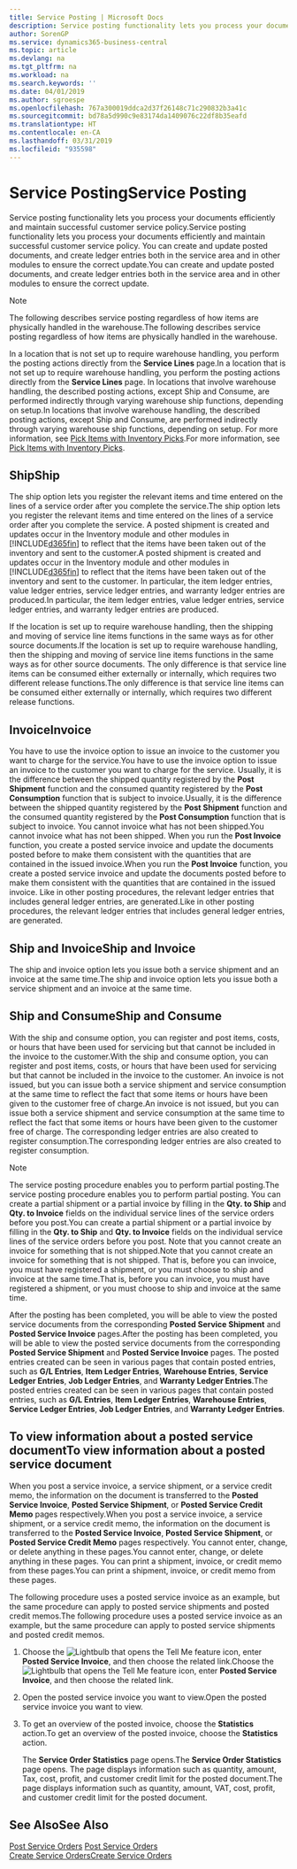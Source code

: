 ```yaml
---
title: Service Posting | Microsoft Docs
description: Service posting functionality lets you process your documents efficiently and maintain successful customer service policy. You can create and update posted documents, and create ledger entries both in the service area and in other modules to ensure the correct update.
author: SorenGP
ms.service: dynamics365-business-central
ms.topic: article
ms.devlang: na
ms.tgt_pltfrm: na
ms.workload: na
ms.search.keywords: ''
ms.date: 04/01/2019
ms.author: sgroespe
ms.openlocfilehash: 767a300019ddca2d37f26148c71c290832b3a41c
ms.sourcegitcommit: bd78a5d990c9e83174da1409076c22df8b35eafd
ms.translationtype: HT
ms.contentlocale: en-CA
ms.lasthandoff: 03/31/2019
ms.locfileid: "935598"
---
```

# <a name="service-posting"></a><span data-ttu-id="b87ae-104">Service Posting</span><span class="sxs-lookup"><span data-stu-id="b87ae-104">Service Posting</span></span>
<span data-ttu-id="b87ae-105">Service posting functionality lets you process your documents efficiently and maintain successful customer service policy.</span><span class="sxs-lookup"><span data-stu-id="b87ae-105">Service posting functionality lets you process your documents efficiently and maintain successful customer service policy.</span></span> <span data-ttu-id="b87ae-106">You can create and update posted documents, and create ledger entries both in the service area and in other modules to ensure the correct update.</span><span class="sxs-lookup"><span data-stu-id="b87ae-106">You can create and update posted documents, and create ledger entries both in the service area and in other modules to ensure the correct update.</span></span>  

> [!NOTE]  
>  <span data-ttu-id="b87ae-107">The following describes service posting regardless of how items are physically handled in the warehouse.</span><span class="sxs-lookup"><span data-stu-id="b87ae-107">The following describes service posting regardless of how items are physically handled in the warehouse.</span></span>  
>   
>  <span data-ttu-id="b87ae-108">In a location that is not set up to require warehouse handling, you perform the posting actions directly from the **Service Lines** page.</span><span class="sxs-lookup"><span data-stu-id="b87ae-108">In a location that is not set up to require warehouse handling, you perform the posting actions directly from the **Service Lines** page.</span></span> <span data-ttu-id="b87ae-109">In locations that involve warehouse handling, the described posting actions, except Ship and Consume, are performed indirectly through varying warehouse ship functions, depending on setup.</span><span class="sxs-lookup"><span data-stu-id="b87ae-109">In locations that involve warehouse handling, the described posting actions, except Ship and Consume, are performed indirectly through varying warehouse ship functions, depending on setup.</span></span> <span data-ttu-id="b87ae-110">For more information, see [Pick Items with Inventory Picks](warehouse-how-to-pick-items-with-inventory-picks.md).</span><span class="sxs-lookup"><span data-stu-id="b87ae-110">For more information, see [Pick Items with Inventory Picks](warehouse-how-to-pick-items-with-inventory-picks.md).</span></span>  

## <a name="ship"></a><span data-ttu-id="b87ae-111">Ship</span><span class="sxs-lookup"><span data-stu-id="b87ae-111">Ship</span></span>  
<span data-ttu-id="b87ae-112">The ship option lets you register the relevant items and time entered on the lines of a service order after you complete the service.</span><span class="sxs-lookup"><span data-stu-id="b87ae-112">The ship option lets you register the relevant items and time entered on the lines of a service order after you complete the service.</span></span> <span data-ttu-id="b87ae-113">A posted shipment is created and updates occur in the Inventory module and other modules in [!INCLUDE[d365fin](includes/d365fin_md.md)] to reflect that the items have been taken out of the inventory and sent to the customer.</span><span class="sxs-lookup"><span data-stu-id="b87ae-113">A posted shipment is created and updates occur in the Inventory module and other modules in [!INCLUDE[d365fin](includes/d365fin_md.md)] to reflect that the items have been taken out of the inventory and sent to the customer.</span></span> <span data-ttu-id="b87ae-114">In particular, the item ledger entries, value ledger entries, service ledger entries, and warranty ledger entries are produced.</span><span class="sxs-lookup"><span data-stu-id="b87ae-114">In particular, the item ledger entries, value ledger entries, service ledger entries, and warranty ledger entries are produced.</span></span>  

<span data-ttu-id="b87ae-115">If the location is set up to require warehouse handling, then the shipping and moving of service line items functions in the same ways as for other source documents.</span><span class="sxs-lookup"><span data-stu-id="b87ae-115">If the location is set up to require warehouse handling, then the shipping and moving of service line items functions in the same ways as for other source documents.</span></span> <span data-ttu-id="b87ae-116">The only difference is that service line items can be consumed either externally or internally, which requires two different release functions.</span><span class="sxs-lookup"><span data-stu-id="b87ae-116">The only difference is that service line items can be consumed either externally or internally, which requires two different release functions.</span></span>

## <a name="invoice"></a><span data-ttu-id="b87ae-117">Invoice</span><span class="sxs-lookup"><span data-stu-id="b87ae-117">Invoice</span></span>  
<span data-ttu-id="b87ae-118">You have to use the invoice option to issue an invoice to the customer you want to charge for the service.</span><span class="sxs-lookup"><span data-stu-id="b87ae-118">You have to use the invoice option to issue an invoice to the customer you want to charge for the service.</span></span> <span data-ttu-id="b87ae-119">Usually, it is the difference between the shipped quantity registered by the **Post Shipment** function and the consumed quantity registered by the **Post Consumption** function that is subject to invoice.</span><span class="sxs-lookup"><span data-stu-id="b87ae-119">Usually, it is the difference between the shipped quantity registered by the **Post Shipment** function and the consumed quantity registered by the **Post Consumption** function that is subject to invoice.</span></span> <span data-ttu-id="b87ae-120">You cannot invoice what has not been shipped.</span><span class="sxs-lookup"><span data-stu-id="b87ae-120">You cannot invoice what has not been shipped.</span></span> <span data-ttu-id="b87ae-121">When you run the **Post Invoice** function, you create a posted service invoice and update the documents posted before to make them consistent with the quantities that are contained in the issued invoice.</span><span class="sxs-lookup"><span data-stu-id="b87ae-121">When you run the **Post Invoice** function, you create a posted service invoice and update the documents posted before to make them consistent with the quantities that are contained in the issued invoice.</span></span> <span data-ttu-id="b87ae-122">Like in other posting procedures, the relevant ledger entries that includes general ledger entries, are generated.</span><span class="sxs-lookup"><span data-stu-id="b87ae-122">Like in other posting procedures, the relevant ledger entries that includes general ledger entries, are generated.</span></span>  

## <a name="ship-and-invoice"></a><span data-ttu-id="b87ae-123">Ship and Invoice</span><span class="sxs-lookup"><span data-stu-id="b87ae-123">Ship and Invoice</span></span>  
<span data-ttu-id="b87ae-124">The ship and invoice option lets you issue both a service shipment and an invoice at the same time.</span><span class="sxs-lookup"><span data-stu-id="b87ae-124">The ship and invoice option lets you issue both a service shipment and an invoice at the same time.</span></span>  

## <a name="ship-and-consume"></a><span data-ttu-id="b87ae-125">Ship and Consume</span><span class="sxs-lookup"><span data-stu-id="b87ae-125">Ship and Consume</span></span>  
<span data-ttu-id="b87ae-126">With the ship and consume option, you can register and post items, costs, or hours that have been used for servicing but that cannot be included in the invoice to the customer.</span><span class="sxs-lookup"><span data-stu-id="b87ae-126">With the ship and consume option, you can register and post items, costs, or hours that have been used for servicing but that cannot be included in the invoice to the customer.</span></span> <span data-ttu-id="b87ae-127">An invoice is not issued, but you can issue both a service shipment and service consumption at the same time to reflect the fact that some items or hours have been given to the customer free of charge.</span><span class="sxs-lookup"><span data-stu-id="b87ae-127">An invoice is not issued, but you can issue both a service shipment and service consumption at the same time to reflect the fact that some items or hours have been given to the customer free of charge.</span></span> <span data-ttu-id="b87ae-128">The corresponding ledger entries are also created to register consumption.</span><span class="sxs-lookup"><span data-stu-id="b87ae-128">The corresponding ledger entries are also created to register consumption.</span></span>  

> [!NOTE]  
>  <span data-ttu-id="b87ae-129">The service posting procedure enables you to perform partial posting.</span><span class="sxs-lookup"><span data-stu-id="b87ae-129">The service posting procedure enables you to perform partial posting.</span></span> <span data-ttu-id="b87ae-130">You can create a partial shipment or a partial invoice by filling in the **Qty. to Ship** and **Qty. to Invoice** fields on the individual service lines of the service orders before you post.</span><span class="sxs-lookup"><span data-stu-id="b87ae-130">You can create a partial shipment or a partial invoice by filling in the **Qty. to Ship** and **Qty. to Invoice** fields on the individual service lines of the service orders before you post.</span></span> <span data-ttu-id="b87ae-131">Note that you cannot create an invoice for something that is not shipped.</span><span class="sxs-lookup"><span data-stu-id="b87ae-131">Note that you cannot create an invoice for something that is not shipped.</span></span> <span data-ttu-id="b87ae-132">That is, before you can invoice, you must have registered a shipment, or you must choose to ship and invoice at the same time.</span><span class="sxs-lookup"><span data-stu-id="b87ae-132">That is, before you can invoice, you must have registered a shipment, or you must choose to ship and invoice at the same time.</span></span>  

<span data-ttu-id="b87ae-133">After the posting has been completed, you will be able to view the posted service documents from the corresponding **Posted Service Shipment** and **Posted Service Invoice** pages.</span><span class="sxs-lookup"><span data-stu-id="b87ae-133">After the posting has been completed, you will be able to view the posted service documents from the corresponding **Posted Service Shipment** and **Posted Service Invoice** pages.</span></span> <span data-ttu-id="b87ae-134">The posted entries created can be seen in various pages that contain posted entries, such as **G/L Entries**, **Item Ledger Entries**, **Warehouse Entries**, **Service Ledger Entries**, **Job Ledger Entries**, and **Warranty Ledger Entries**.</span><span class="sxs-lookup"><span data-stu-id="b87ae-134">The posted entries created can be seen in various pages that contain posted entries, such as **G/L Entries**, **Item Ledger Entries**, **Warehouse Entries**, **Service Ledger Entries**, **Job Ledger Entries**, and **Warranty Ledger Entries**.</span></span>  

## <a name="to-view-information-about-a-posted-service-document"></a><span data-ttu-id="b87ae-135">To view information about a posted service document</span><span class="sxs-lookup"><span data-stu-id="b87ae-135">To view information about a posted service document</span></span>  
<span data-ttu-id="b87ae-136">When you post a service invoice, a service shipment, or a service credit memo, the information on the document is transferred to the **Posted Service Invoice**, **Posted Service Shipment**, or **Posted Service Credit Memo** pages respectively.</span><span class="sxs-lookup"><span data-stu-id="b87ae-136">When you post a service invoice, a service shipment, or a service credit memo, the information on the document is transferred to the **Posted Service Invoice**, **Posted Service Shipment**, or **Posted Service Credit Memo** pages respectively.</span></span> <span data-ttu-id="b87ae-137">You cannot enter, change, or delete anything in these pages.</span><span class="sxs-lookup"><span data-stu-id="b87ae-137">You cannot enter, change, or delete anything in these pages.</span></span> <span data-ttu-id="b87ae-138">You can print a shipment, invoice, or credit memo from these pages.</span><span class="sxs-lookup"><span data-stu-id="b87ae-138">You can print a shipment, invoice, or credit memo from these pages.</span></span>  

<span data-ttu-id="b87ae-139">The following procedure uses a posted service invoice as an example, but the same procedure can apply to posted service shipments and posted credit memos.</span><span class="sxs-lookup"><span data-stu-id="b87ae-139">The following procedure uses a posted service invoice as an example, but the same procedure can apply to posted service shipments and posted credit memos.</span></span>  

1. <span data-ttu-id="b87ae-140">Choose the ![Lightbulb that opens the Tell Me feature](media/ui-search/search_small.png "Tell me what you want to do") icon, enter **Posted Service Invoice**, and then choose the related link.</span><span class="sxs-lookup"><span data-stu-id="b87ae-140">Choose the ![Lightbulb that opens the Tell Me feature](media/ui-search/search_small.png "Tell me what you want to do") icon, enter **Posted Service Invoice**, and then choose the related link.</span></span>  
2. <span data-ttu-id="b87ae-141">Open the posted service invoice you want to view.</span><span class="sxs-lookup"><span data-stu-id="b87ae-141">Open the posted service invoice you want to view.</span></span>  
3. <span data-ttu-id="b87ae-142">To get an overview of the posted invoice, choose the **Statistics** action.</span><span class="sxs-lookup"><span data-stu-id="b87ae-142">To get an overview of the posted invoice, choose the **Statistics** action.</span></span>  

    <span data-ttu-id="b87ae-143">The **Service Order Statistics** page opens.</span><span class="sxs-lookup"><span data-stu-id="b87ae-143">The **Service Order Statistics** page opens.</span></span> <span data-ttu-id="b87ae-144">The page displays information such as quantity, amount, Tax, cost, profit, and customer credit limit for the posted document.</span><span class="sxs-lookup"><span data-stu-id="b87ae-144">The page displays information such as quantity, amount, VAT, cost, profit, and customer credit limit for the posted document.</span></span>

## <a name="see-also"></a><span data-ttu-id="b87ae-145">See Also</span><span class="sxs-lookup"><span data-stu-id="b87ae-145">See Also</span></span>  
<span data-ttu-id="b87ae-146">[Post Service Orders](service-how-to-post-service-orders.md) </span><span class="sxs-lookup"><span data-stu-id="b87ae-146">[Post Service Orders](service-how-to-post-service-orders.md) </span></span>  
[<span data-ttu-id="b87ae-147">Create Service Orders</span><span class="sxs-lookup"><span data-stu-id="b87ae-147">Create Service Orders</span></span>](service-how-to-create-service-orders.md)
